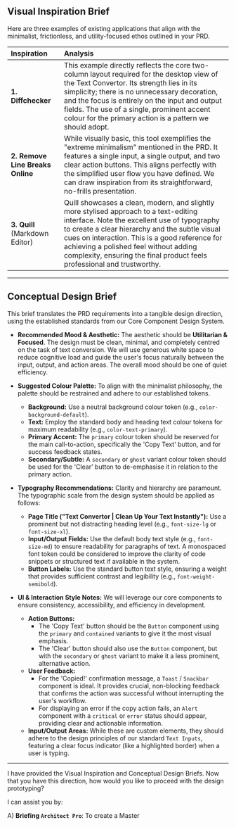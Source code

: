 ## **Visual Inspiration Brief**

Here are three examples of existing applications that align with the minimalist, frictionless, and utility-focused ethos outlined in your PRD.

| **Inspiration** | **Analysis** |
| :--- | :--- |
| **1. Diffchecker** | This example directly reflects the core two-column layout required for the desktop view of the Text Convertor. Its strength lies in its simplicity; there is no unnecessary decoration, and the focus is entirely on the input and output fields. The use of a single, prominent accent colour for the primary action is a pattern we should adopt. |
| **2. Remove Line Breaks Online** | While visually basic, this tool exemplifies the "extreme minimalism" mentioned in the PRD. It features a single input, a single output, and two clear action buttons. This aligns perfectly with the simplified user flow you have defined. We can draw inspiration from its straightforward, no-frills presentation. |
| **3. Quill** (Markdown Editor) | Quill showcases a clean, modern, and slightly more stylised approach to a text-editing interface. Note the excellent use of typography to create a clear hierarchy and the subtle visual cues on interaction. This is a good reference for achieving a polished feel without adding complexity, ensuring the final product feels professional and trustworthy. |

***

## **Conceptual Design Brief**

This brief translates the PRD requirements into a tangible design direction, using the established standards from our Core Component Design System.

* **Recommended Mood & Aesthetic:**
    The aesthetic should be **Utilitarian & Focused**. The design must be clean, minimal, and completely centred on the task of text conversion. We will use generous white space to reduce cognitive load and guide the user's focus naturally between the input, output, and action areas. The overall mood should be one of quiet efficiency.

* **Suggested Colour Palette:**
    To align with the minimalist philosophy, the palette should be restrained and adhere to our established tokens.
    * **Background:** Use a neutral background colour token (e.g., `color-background-default`).
    * **Text:** Employ the standard body and heading text colour tokens for maximum readability (e.g., `color-text-primary`).
    * **Primary Accent:** The `primary` colour token should be reserved for the main call-to-action, specifically the 'Copy Text' button, and for success feedback states.
    * **Secondary/Subtle:** A `secondary` or `ghost` variant colour token should be used for the 'Clear' button to de-emphasise it in relation to the primary action.

* **Typography Recommendations:**
    Clarity and hierarchy are paramount. The typographic scale from the design system should be applied as follows:
    * **Page Title ("Text Convertor | Clean Up Your Text Instantly"):** Use a prominent but not distracting heading level (e.g., `font-size-lg` or `font-size-xl`).
    * **Input/Output Fields:** Use the default body text style (e.g., `font-size-md`) to ensure readability for paragraphs of text. A monospaced font token could be considered to improve the clarity of code snippets or structured text if available in the system.
    * **Button Labels:** Use the standard button text style, ensuring a weight that provides sufficient contrast and legibility (e.g., `font-weight-semibold`).

* **UI & Interaction Style Notes:**
    We will leverage our core components to ensure consistency, accessibility, and efficiency in development.
    * **Action Buttons:**
        * The 'Copy Text' button should be the `Button` component using the `primary` and `contained` variants to give it the most visual emphasis.
        * The 'Clear' button should also use the `Button` component, but with the `secondary` or `ghost` variant to make it a less prominent, alternative action.
    * **User Feedback:**
        * For the 'Copied!' confirmation message, a `Toast` / `Snackbar` component is ideal. It provides crucial, non-blocking feedback that confirms the action was successful without interrupting the user's workflow.
        * For displaying an error if the copy action fails, an `Alert` component with a `critical` or `error` status should appear, providing clear and actionable information.
    * **Input/Output Areas:** While these are custom elements, they should adhere to the design principles of our standard `Text Inputs`, featuring a clear focus indicator (like a highlighted border) when a user is typing.

***

I have provided the Visual Inspiration and Conceptual Design Briefs. Now that you have this direction, how would you like to proceed with the design prototyping?

I can assist you by:

A) **Briefing `Architect Pro`**: To create a Master